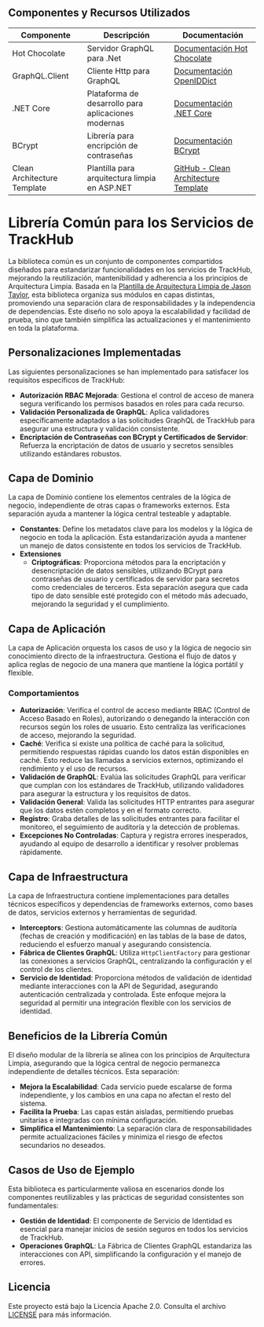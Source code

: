 ﻿## Componentes y Recursos Utilizados

| Componente                | Descripción                                             | Documentación                                                                 |
|---------------------------|---------------------------------------------------------|-------------------------------------------------------------------------------|
| Hot Chocolate             | Servidor GraphQL para .Net        | [Documentación Hot Chocolate](https://chillicream.com/docs/hotchocolate/v13)                           |
| GraphQL.Client            | Cliente Http para GraphQL        | [Documentación OpenIDDict](https://openiddict.com/)                           |
| .NET Core                 | Plataforma de desarrollo para aplicaciones modernas     | [Documentación .NET Core](https://learn.microsoft.com/en-us/dotnet/core/whats-new/dotnet-9/overview) |
| BCrypt                    | Librería para encripción de contraseñas                 | [Documentación BCrypt](https://github.com/BcryptNet/bcrypt.net)               |
| Clean Architecture Template | Plantilla para arquitectura limpia en ASP.NET        | [GitHub - Clean Architecture Template](https://github.com/jasontaylordev/CleanArchitecture) |


# Librería Común para los Servicios de TrackHub

La biblioteca común es un conjunto de componentes compartidos diseñados para estandarizar funcionalidades en los servicios de TrackHub, mejorando la reutilización, mantenibilidad y adherencia a los principios de Arquitectura Limpia. Basada en la [Plantilla de Arquitectura Limpia de Jason Taylor](https://github.com/jasontaylordev/CleanArchitecture), esta biblioteca organiza sus módulos en capas distintas, promoviendo una separación clara de responsabilidades y la independencia de dependencias. Este diseño no solo apoya la escalabilidad y facilidad de prueba, sino que también simplifica las actualizaciones y el mantenimiento en toda la plataforma.

## Personalizaciones Implementadas

Las siguientes personalizaciones se han implementado para satisfacer los requisitos específicos de TrackHub:

- **Autorización RBAC Mejorada**: Gestiona el control de acceso de manera segura verificando los permisos basados en roles para cada recurso.
- **Validación Personalizada de GraphQL**: Aplica validadores específicamente adaptados a las solicitudes GraphQL de TrackHub para asegurar una estructura y validación consistente.
- **Encriptación de Contraseñas con BCrypt y Certificados de Servidor**: Refuerza la encriptación de datos de usuario y secretos sensibles utilizando estándares robustos.

## Capa de Dominio

La capa de Dominio contiene los elementos centrales de la lógica de negocio, independiente de otras capas o frameworks externos. Esta separación ayuda a mantener la lógica central testeable y adaptable.

- **Constantes**: Define los metadatos clave para los modelos y la lógica de negocio en toda la aplicación. Esta estandarización ayuda a mantener un manejo de datos consistente en todos los servicios de TrackHub.
- **Extensiones**
  - **Criptográficas**: Proporciona métodos para la encriptación y desencriptación de datos sensibles, utilizando BCrypt para contraseñas de usuario y certificados de servidor para secretos como credenciales de terceros. Esta separación asegura que cada tipo de dato sensible esté protegido con el método más adecuado, mejorando la seguridad y el cumplimiento.

## Capa de Aplicación

La capa de Aplicación orquesta los casos de uso y la lógica de negocio sin conocimiento directo de la infraestructura. Gestiona el flujo de datos y aplica reglas de negocio de una manera que mantiene la lógica portátil y flexible.

### Comportamientos

- **Autorización**: Verifica el control de acceso mediante RBAC (Control de Acceso Basado en Roles), autorizando o denegando la interacción con recursos según los roles de usuario. Esto centraliza las verificaciones de acceso, mejorando la seguridad.
- **Caché**: Verifica si existe una política de caché para la solicitud, permitiendo respuestas rápidas cuando los datos están disponibles en caché. Esto reduce las llamadas a servicios externos, optimizando el rendimiento y el uso de recursos.
- **Validación de GraphQL**: Evalúa las solicitudes GraphQL para verificar que cumplan con los estándares de TrackHub, utilizando validadores para asegurar la estructura y los requisitos de datos.
- **Validación General**: Valida las solicitudes HTTP entrantes para asegurar que los datos estén completos y en el formato correcto.
- **Registro**: Graba detalles de las solicitudes entrantes para facilitar el monitoreo, el seguimiento de auditoría y la detección de problemas.
- **Excepciones No Controladas**: Captura y registra errores inesperados, ayudando al equipo de desarrollo a identificar y resolver problemas rápidamente.

## Capa de Infraestructura

La capa de Infraestructura contiene implementaciones para detalles técnicos específicos y dependencias de frameworks externos, como bases de datos, servicios externos y herramientas de seguridad.

- **Interceptors**: Gestiona automáticamente las columnas de auditoría (fechas de creación y modificación) en las tablas de la base de datos, reduciendo el esfuerzo manual y asegurando consistencia.
- **Fábrica de Clientes GraphQL**: Utiliza `HttpClientFactory` para gestionar las conexiones a servicios GraphQL, centralizando la configuración y el control de los clientes.
- **Servicio de Identidad**: Proporciona métodos de validación de identidad mediante interacciones con la API de Seguridad, asegurando autenticación centralizada y controlada. Este enfoque mejora la seguridad al permitir una integración flexible con los servicios de identidad.

## Beneficios de la Librería Común

El diseño modular de la librería se alinea con los principios de Arquitectura Limpia, asegurando que la lógica central de negocio permanezca independiente de detalles técnicos. Esta separación:

- **Mejora la Escalabilidad**: Cada servicio puede escalarse de forma independiente, y los cambios en una capa no afectan el resto del sistema.
- **Facilita la Prueba**: Las capas están aisladas, permitiendo pruebas unitarias e integradas con mínima configuración.
- **Simplifica el Mantenimiento**: La separación clara de responsabilidades permite actualizaciones fáciles y minimiza el riesgo de efectos secundarios no deseados.

## Casos de Uso de Ejemplo

Esta biblioteca es particularmente valiosa en escenarios donde los componentes reutilizables y las prácticas de seguridad consistentes son fundamentales:

- **Gestión de Identidad**: El componente de Servicio de Identidad es esencial para manejar inicios de sesión seguros en todos los servicios de TrackHub.
- **Operaciones GraphQL**: La Fábrica de Clientes GraphQL estandariza las interacciones con API, simplificando la configuración y el manejo de errores.

## Licencia

Este proyecto está bajo la Licencia Apache 2.0. Consulta el archivo [LICENSE](https://www.apache.org/licenses/LICENSE-2.0) para más información.